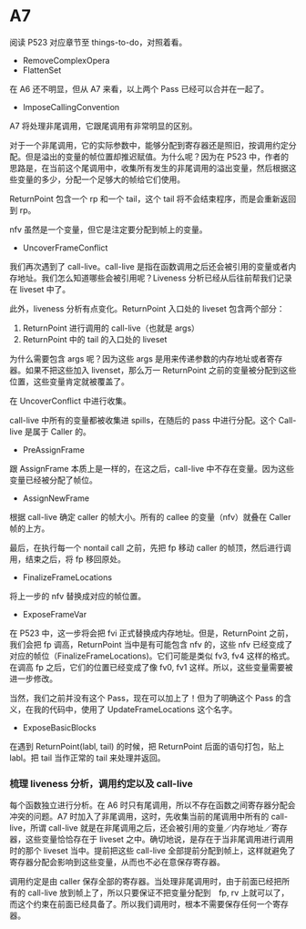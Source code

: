 # A7

阅读 P523 对应章节至  things-to-do，对照着看。

+ RemoveComplexOpera
+ FlattenSet

在 A6 还不明显，但从 A7 来看，以上两个 Pass 已经可以合并在一起了。

+ ImposeCallingConvention

A7 将处理非尾调用，它跟尾调用有非常明显的区别。

对于一个非尾调用，它的实际参数中，能够分配到寄存器还是照旧，按调用约定分配。但是溢出的变量的帧位置却推迟赋值。为什么呢？因为在 P523 中，作者的思路是，在当前这个尾调用中，收集所有发生的非尾调用的溢出变量，然后根据这些变量的多少，分配一个足够大的帧给它们使用。

ReturnPoint 包含一个 rp 和一个 tail，这个 tail 将不会结束程序，而是会重新返回到 rp。

nfv 虽然是一个变量，但它是注定要分配到帧上的变量。

+ UncoverFrameConflict

我们再次遇到了 call-live。call-live 是指在函数调用之后还会被引用的变量或者内存地址。我们怎么知道哪些会被引用呢？Liveness 分析已经从后往前帮我们记录在 liveset 中了。

此外，liveness 分析有点变化。ReturnPoint 入口处的 liveset 包含两个部分：

1. ReturnPoint 进行调用的 call-live（也就是 args） 
2. ReturnPoint 中的 tail 的入口处的 liveset

为什么需要包含 args 呢？因为这些 args 是用来传递参数的内存地址或者寄存器。如果不把这些加入 livenset，那么万一 ReturnPoint 之前的变量被分配到这些位置，这些变量肯定就被覆盖了。

在 UncoverConflict 中进行收集。

call-live 中所有的变量都被收集进 spills，在随后的 pass 中进行分配。这个 Call-live 是属于 Caller 的。

+ PreAssignFrame

跟 AssignFrame 本质上是一样的，在这之后，call-live 中不存在变量。因为这些变量已经被分配了帧位。


+ AssignNewFrame

根据 call-live 确定 caller 的帧大小。所有的 callee 的变量（nfv）就叠在 Caller 帧的上方。

最后，在执行每一个 nontail call 之前，先把 fp 移动 caller 的帧顶，然后进行调用，结束之后，将 fp 移回原处。

+ FinalizeFrameLocations

将上一步的 nfv 替换成对应的帧位置。

+ ExposeFrameVar

在 P523 中，这一步将会把 fvi 正式替换成内存地址。但是，ReturnPoint 之前，我们会把 fp 调高，ReturnPoint 当中是有可能包含 nfv 的，这些 nfv 已经变成了对应的帧位（FinalizeFrameLocations)。它们可能是类似 fv3, fv4 这样的格式。在调高 fp 之后，它们的位置已经变成了像 fv0, fv1 这样。所以，这些变量需要被进一步修改。

当然，我们之前并没有这个 Pass，现在可以加上了！但为了明确这个 Pass 的含义，在我的代码中，使用了 UpdateFrameLocations 这个名字。


+ ExposeBasicBlocks

在遇到 ReturnPoint(labl, tail) 的时候，把 ReturnPoint 后面的语句打包，贴上 labl。把 tail 当作正常的 tail 来处理并返回。


### 梳理 liveness 分析，调用约定以及 call-live

每个函数独立进行分析。在 A6 时只有尾调用，所以不存在函数之间寄存器分配会冲突的问题。A7 时加入了非尾调用，这时，先收集当前的尾调用中所有的 call-live，所谓 call-live 就是在非尾调用之后，还会被引用的变量／内存地址／寄存器，这些变量恰恰存在于 liveset 之中。确切地说，是存在于当非尾调用进行调用时的那个 liveset 当中。提前把这些 call-live 全部提前分配到帧上，这样就避免了寄存器分配会影响到这些变量，从而也不必在意保存寄存器。

调用约定是由 caller 保存全部的寄存器。当处理非尾调用时，由于前面已经把所有的 call-live 放到帧上了，所以只要保证不把变量分配到　fp, rv 上就可以了，而这个约束在前面已经具备了。所以我们调用时，根本不需要保存任何一个寄存器。
